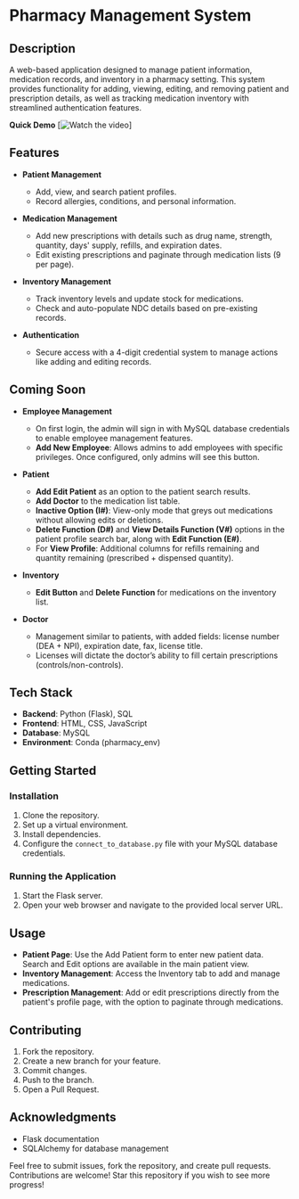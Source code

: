 # **Pharmacy Management System**

## **Description**
A web-based application designed to manage patient information, medication records, and inventory in a pharmacy setting. This system provides functionality for adding, viewing, editing, and removing patient and prescription details, as well as tracking medication inventory with streamlined authentication features.


**Quick Demo**
[![Watch the video](https://github.com/user-attachments/assets/59e16c11-83f3-4b63-8e25-a11016afbdc8)]



## **Features**
- **Patient Management**
    - Add, view, and search patient profiles.
    - Record allergies, conditions, and personal information.
  
- **Medication Management**
    - Add new prescriptions with details such as drug name, strength, quantity, days' supply, refills, and expiration dates.
    - Edit existing prescriptions and paginate through medication lists (9 per page).
  
- **Inventory Management**
    - Track inventory levels and update stock for medications.
    - Check and auto-populate NDC details based on pre-existing records.

- **Authentication**
    - Secure access with a 4-digit credential system to manage actions like adding and editing records.

## **Coming Soon**
- **Employee Management**
    - On first login, the admin will sign in with MySQL database credentials to enable employee management features.
    - **Add New Employee**: Allows admins to add employees with specific privileges. Once configured, only admins will see this button.
  
- **Patient**
    - **Add Edit Patient** as an option to the patient search results.
    - **Add Doctor** to the medication list table.
    - **Inactive Option (I#)**: View-only mode that greys out medications without allowing edits or deletions.
    - **Delete Function (D#)** and **View Details Function (V#)** options in the patient profile search bar, along with **Edit Function (E#)**.
    - For **View Profile**: Additional columns for refills remaining and quantity remaining (prescribed + dispensed quantity).
  
- **Inventory**
    - **Edit Button** and **Delete Function** for medications on the inventory list.

- **Doctor**
    - Management similar to patients, with added fields: license number (DEA + NPI), expiration date, fax, license title.
    - Licenses will dictate the doctor’s ability to fill certain prescriptions (controls/non-controls).

## **Tech Stack**
- **Backend**: Python (Flask), SQL
- **Frontend**: HTML, CSS, JavaScript
- **Database**: MySQL
- **Environment**: Conda (pharmacy_env)

## **Getting Started**

### **Installation**
1. Clone the repository.
2. Set up a virtual environment.
3. Install dependencies.
4. Configure the `connect_to_database.py` file with your MySQL database credentials.

### **Running the Application**
1. Start the Flask server.
2. Open your web browser and navigate to the provided local server URL.

## **Usage**

- **Patient Page**: Use the Add Patient form to enter new patient data. Search and Edit options are available in the main patient view.
- **Inventory Management**: Access the Inventory tab to add and manage medications.
- **Prescription Management**: Add or edit prescriptions directly from the patient's profile page, with the option to paginate through medications.

## **Contributing**
1. Fork the repository.
2. Create a new branch for your feature.
3. Commit changes.
4. Push to the branch.
5. Open a Pull Request.

## **Acknowledgments**
- Flask documentation
- SQLAlchemy for database management

Feel free to submit issues, fork the repository, and create pull requests. Contributions are welcome! Star this repository if you wish to see more progress!
